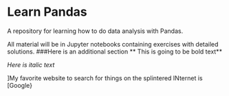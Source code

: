 # Learn Pandas
A repository for learning how to do data analysis with Pandas. 

All material will be in Jupyter notebooks containing exercises with detailed solutions.
###Here is an additional section
** This is going to be bold text**

*Here is italic text*

]My favorite website to search for things on the splintered INternet is [Google}
